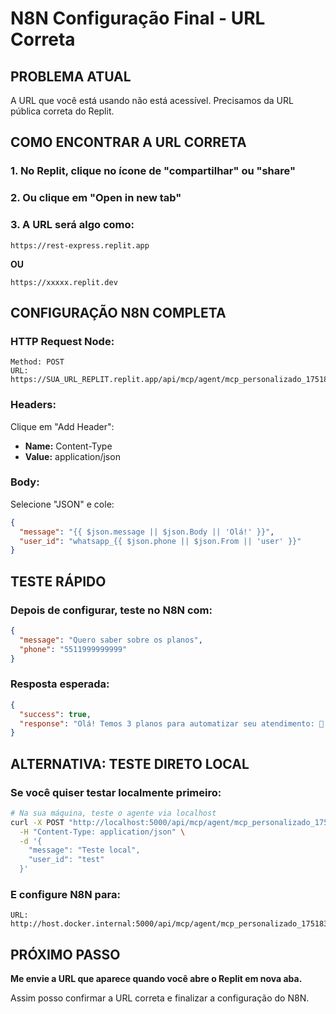 # N8N Configuração Final - URL Correta

## PROBLEMA ATUAL
A URL que você está usando não está acessível. Precisamos da URL pública correta do Replit.

## COMO ENCONTRAR A URL CORRETA

### 1. **No Replit, clique no ícone de "compartilhar" ou "share"**
### 2. **Ou clique em "Open in new tab"** 
### 3. **A URL será algo como:**
```
https://rest-express.replit.app
```
**OU**
```
https://xxxxx.replit.dev
```

## CONFIGURAÇÃO N8N COMPLETA

### HTTP Request Node:
```
Method: POST
URL: https://SUA_URL_REPLIT.replit.app/api/mcp/agent/mcp_personalizado_1751833568572/message
```

### Headers:
Clique em "Add Header":
- **Name:** Content-Type
- **Value:** application/json

### Body:
Selecione "JSON" e cole:
```json
{
  "message": "{{ $json.message || $json.Body || 'Olá!' }}",
  "user_id": "whatsapp_{{ $json.phone || $json.From || 'user' }}"
}
```

## TESTE RÁPIDO

### Depois de configurar, teste no N8N com:
```json
{
  "message": "Quero saber sobre os planos",
  "phone": "5511999999999"
}
```

### Resposta esperada:
```json
{
  "success": true,
  "response": "Olá! Temos 3 planos para automatizar seu atendimento: 🔵 Essencial - R$ 835..."
}
```

## ALTERNATIVA: TESTE DIRETO LOCAL

### Se você quiser testar localmente primeiro:
```bash
# Na sua máquina, teste o agente via localhost
curl -X POST "http://localhost:5000/api/mcp/agent/mcp_personalizado_1751833568572/message" \
  -H "Content-Type: application/json" \
  -d '{
    "message": "Teste local",
    "user_id": "test"
  }'
```

### E configure N8N para:
```
URL: http://host.docker.internal:5000/api/mcp/agent/mcp_personalizado_1751833568572/message
```

## PRÓXIMO PASSO

**Me envie a URL que aparece quando você abre o Replit em nova aba.** 

Assim posso confirmar a URL correta e finalizar a configuração do N8N.